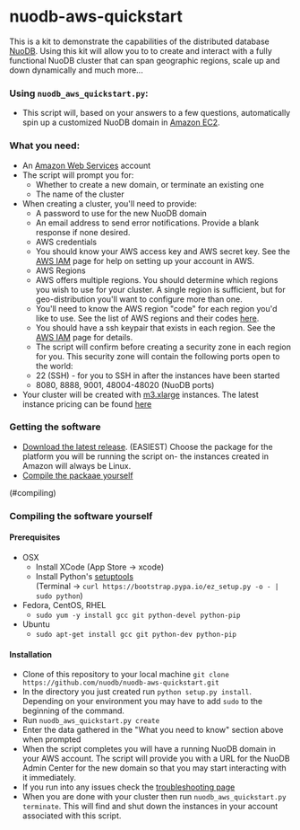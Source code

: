 nuodb-aws-quickstart
====================

This is a kit to demonstrate the capabilities of the distributed database [NuoDB](http://www.nuodb.com). Using this kit will allow you to to create and interact with a fully functional NuoDB cluster that can span geographic regions, scale up and down dynamically and much more...

### Using `nuodb_aws_quickstart.py`:
* This script will, based on your answers to a few questions, automatically spin up a customized NuoDB domain in [Amazon EC2](http://aws.amazon.com/ec2/). 

### What you need:
  * An [Amazon Web Services](http://aws.amazon.com) account
  * The script will prompt you for:
    * Whether to create a new domain, or terminate an existing one
    * The name of the cluster
  * When creating a cluster, you'll need to provide:
    * A password to use for the new NuoDB domain
    * An email address to send error notifications. Provide a blank response if none desired.
    * AWS credentials
     * You should know your AWS access key and AWS secret key. See the [AWS IAM](IAM_AWS.md) page for help on setting up your account in AWS.
    * AWS Regions
     * AWS offers multiple regions. You should determine which regions you wish to use for your cluster. A single region is sufficient, but for geo-distribution you'll want to configure more than one.
     * You'll need to know the AWS region "code" for each region you'd like to use. See the list of AWS regions and their codes [here](http://docs.aws.amazon.com/AWSEC2/latest/UserGuide/using-regions-availability-zones.html).
     * You should have a ssh keypair that exists in each region. See the [AWS IAM](IAM_AWS.md) page for details.
    * The script will confirm before creating a security zone in each region for you. This security zone will contain the following ports open to the world:
     * 22 (SSH) - for you to SSH in after the instances have been started
     * 8080, 8888, 9001, 48004-48020 (NuoDB ports)
  * Your cluster will be created with [m3.xlarge](http://aws.amazon.com/ec2/instance-types/) instances. The latest instance pricing can be found [here](http://aws.amazon.com/ec2/pricing/)

### Getting the software
* [Download the latest release](releases). (EASIEST) Choose the package for the platform you will be running the script on- the instances created in Amazon will always be Linux.
* [Compile the packaae yourself](#compiling)

(#compiling)
### Compiling the software yourself   
#### Prerequisites
  * OSX
    * Install XCode (App Store -> xcode)
    * Install Python's [setuptools](https://pypi.python.org/pypi/setuptools#unix-including-mac-os-x-curl)<br/>(Terminal -> `curl https://bootstrap.pypa.io/ez_setup.py -o - | sudo python`)
  * Fedora, CentOS, RHEL
    * `sudo yum -y install gcc git python-devel python-pip`
  * Ubuntu
    * `sudo apt-get install gcc git python-dev python-pip`
#### Installation
* Clone of this repository to your local machine `git clone https://github.com/nuodb/nuodb-aws-quickstart.git`
* In the directory you just created run
`python setup.py install`. Depending on your environment you may have to add `sudo` to the beginning of the command.
* Run `nuodb_aws_quickstart.py create`
* Enter the data gathered in the "What you need to know" section above when prompted
* When the script completes you will have a running NuoDB domain in your AWS account. The script will provide you with a URL for the NuoDB Admin Center for the new domain so that you may start interacting with it immediately.
* If you run into any issues check the [troubleshooting page](Troubleshooting.md)
* When you are done with your cluster then run `nuodb_aws_quickstart.py terminate`. This will find and shut down the instances in your account associated with this script.
